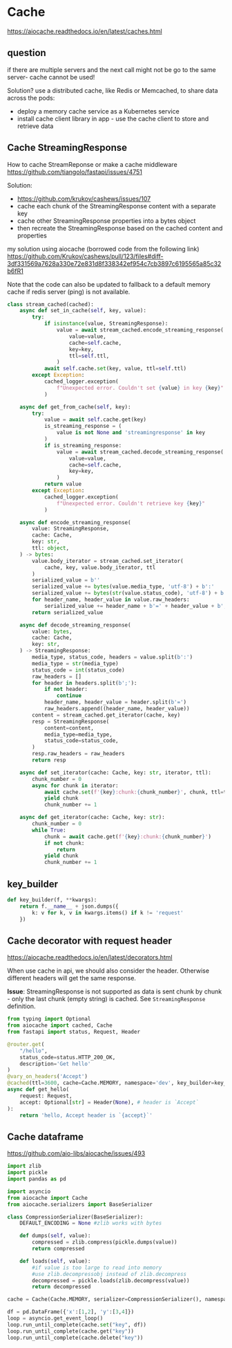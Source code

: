# Cache

https://aiocache.readthedocs.io/en/latest/caches.html

## question
if there are multiple servers and the next call might not be go to the same server- cache cannot be used!

Solution?
use a distributed cache, like Redis or Memcached, to share data across the pods:
- deploy a memory cache service as a Kubernetes service
- install cache client library in app - use the cache client to store and retrieve data

## Cache StreamingResponse
How to cache StreamReponse or make a cache middleware\
https://github.com/tiangolo/fastapi/issues/4751

Solution: 
- https://github.com/krukov/cashews/issues/107
- cache each chunk of the StreamingResponse content with a separate key
- cache other StreamingResponse properties into a bytes object
- then recreate the StreamingResponse based on the cached content and properties

my solution using aiocache (borrowed code from the following link)
https://github.com/Krukov/cashews/pull/123/files#diff-3df331569a7628a330e72e831d8f338342ef954c7cb3897c6195565a85c32b6fR1

Note that the code can also be updated to fallback to a default memory cache if redis server (ping) is not available.
```py
class stream_cached(cached):
    async def set_in_cache(self, key, value):
        try:
            if isinstance(value, StreamingResponse):
                value = await stream_cached.encode_streaming_response(
                    value=value,
                    cache=self.cache,
                    key=key,
                    ttl=self.ttl,
                )
            await self.cache.set(key, value, ttl=self.ttl)
        except Exception:
            cached_logger.exception(
                f"Unexpected error. Couldn't set {value} in key {key}"
            )

    async def get_from_cache(self, key):
        try:
            value = await self.cache.get(key)
            is_streaming_response = (
                value is not None and 'streamingresponse' in key
            )
            if is_streaming_response:
                value = await stream_cached.decode_streaming_response(
                    value=value,
                    cache=self.cache,
                    key=key,
                )
            return value
        except Exception:
            cached_logger.exception(
                f"Unexpected error. Couldn't retrieve key {key}"
            )

    async def encode_streaming_response(
        value: StreamingResponse,
        cache: Cache,
        key: str,
        ttl: object,
    ) -> bytes:
        value.body_iterator = stream_cached.set_iterator(
            cache, key, value.body_iterator, ttl
        )
        serialized_value = b''
        serialized_value += bytes(value.media_type, 'utf-8') + b':'
        serialized_value += bytes(str(value.status_code), 'utf-8') + b':'
        for header_name, header_value in value.raw_headers:
            serialized_value += header_name + b'=' + header_value + b';'
        return serialized_value

    async def decode_streaming_response(
        value: bytes,
        cache: Cache,
        key: str,
    ) -> StreamingResponse:
        media_type, status_code, headers = value.split(b':')
        media_type = str(media_type)
        status_code = int(status_code)
        raw_headers = []
        for header in headers.split(b';'):
            if not header:
                continue
            header_name, header_value = header.split(b'=')
            raw_headers.append((header_name, header_value))
        content = stream_cached.get_iterator(cache, key)
        resp = StreamingResponse(
            content=content,
            media_type=media_type,
            status_code=status_code,
        )
        resp.raw_headers = raw_headers
        return resp

    async def set_iterator(cache: Cache, key: str, iterator, ttl):
        chunk_number = 0
        async for chunk in iterator:
            await cache.set(f'{key}:chunk:{chunk_number}', chunk, ttl=ttl)
            yield chunk
            chunk_number += 1

    async def get_iterator(cache: Cache, key: str):
        chunk_number = 0
        while True:
            chunk = await cache.get(f'{key}:chunk:{chunk_number}')
            if not chunk:
                return
            yield chunk
            chunk_number += 1
```

## key_builder
```py
def key_builder(f, **kwargs):
    return f.__name__ + json.dumps({
        k: v for k, v in kwargs.items() if k != 'request'
    })
```

## Cache decorator with request header
https://aiocache.readthedocs.io/en/latest/decorators.html

When use cache in api, we should also consider the header. Otherwise different headers will get the same response.

**Issue**: StreamingResponse is not supported as data is sent chunk by chunk - only the last chunk (empty string) is cached. See `StreamingResponse` definition.
```py
from typing import Optional
from aiocache import cached, Cache
from fastapi import status, Request, Header

@router.get(
    "/hello",
    status_code=status.HTTP_200_OK,
    description='Get hello'
)
@vary_on_headers('Accept')
@cached(ttl=3600, cache=Cache.MEMORY, namespace='dev', key_builder=key_builder)
async def get_hello(
    request: Request,
    accept: Optional[str] = Header(None), # header is `Accept`
):
    return 'hello, Accept header is `{accept}`'
```

## Cache dataframe
https://github.com/aio-libs/aiocache/issues/493
```py
import zlib
import pickle
import pandas as pd

import asyncio
from aiocache import Cache
from aiocache.serializers import BaseSerializer

class CompressionSerializer(BaseSerializer):
    DEFAULT_ENCODING = None #zlib works with bytes

    def dumps(self, value):
        compressed = zlib.compress(pickle.dumps(value))
        return compressed

    def loads(self, value):
        #if value is too large to read into memory
        #use zlib.decompressobj instead of zlib.decompress 
        decompressed = pickle.loads(zlib.decompress(value))
        return decompressed

cache = Cache(Cache.MEMORY, serializer=CompressionSerializer(), namespace='dev')

df = pd.DataFrame({'x':[1,2], 'y':[3,4]})
loop = asyncio.get_event_loop()
loop.run_until_complete(cache.set("key", df))
loop.run_until_complete(cache.get("key"))
loop.run_until_complete(cache.delete("key"))
```
